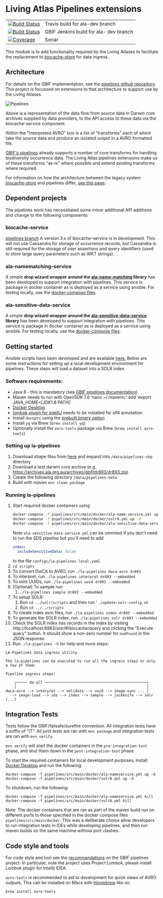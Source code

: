 # Living Atlas Pipelines extensions 
| | |
| ---- | ----|
| [![Build Status](https://api.travis-ci.org/gbif/pipelines.svg?branch=ala-dev)](http://travis-ci.org/gbif/pipelines) | Travis build for ala-dev branch |
| [![Build Status](https://builds.gbif.org/job/pipelines-la-dev/badge/icon?style=flat-square)](https://builds.gbif.org/job/pipelines/)| GBIF Jenkins build for ala- dev branch |
| [![Coverage](https://sonar.gbif.org/api/project_badges/measure?project=org.gbif.pipelines%3Apipelines-parent&metric=coverage)](https://sonar.gbif.org/dashboard?id=org.gbif.pipelines%3Apipelines-parent) |  Sonar  |

This module is to add functionality required by the Living Atlases to facilitate the replacement to [biocache-store](https://github.com/AtlasOfLivingAustralia/biocache-store) for data ingress. 

## Architecture

For details on the GBIF implementation, see the [pipelines github repository](https://github.com/gbif/pipelines).
This project is focussed on extensions to that architecture to support use by the Living Atlases.

![Pipelines](https://confluence.csiro.au/rest/gliffy/1.0/embeddedDiagrams/34f42b70-4936-4400-b0c4-01e4aeeb42c5.png"Pipelines") 

Above is a representation of the data flow from source data in Darwin core archives supplied by data providers, to the API access to these data via the biocache-service component.

Within the "Interpreted AVRO" box is a list of "transforms" each of which take the source data and produce an isolated output in a AVRO formatted file.

[GBIF's pipelines](https://github.com/gbif/pipelines) already supports a number of core transforms for handling biodiversity occurrence data. 
The Living Atlas pipelines extensions make us of these transforms "as-is" where possible and extend existing transforms where required. 

For information on how the architecture between the legacy system [biocache-store](https://github.com/AtlasOfLivingAustralia/biocache-store) 
and pipelines differ, [see this page](architectures.md).

## Dependent projects

The pipelines work has necessitated some minor additional API additions and change to the following components:

### biocache-service
[pipelines branch](https://github.com/AtlasOfLivingAustralia/biocache-service/tree/epic/pipelines%2Fdevelop) 
A version 3.x of biocache-service is in development.
This will not use Cassandra for storage of occurrence records, but Cassandra is still required for the storage
of user assertions and query identifiers (used to store large query parameters such as WKT strings).

### ala-namematching-service
A simple **drop wizard wrapper around the [ala-name-matching](https://github.com/AtlasOfLivingAustralia/ala-name-matching) library** 
has been developed to support integration with pipelines. 
This service is package in docker container as is deployed as a service using ansible.
For testing locally, use the [docker-compose files](pipelines/src/main/docker/ala-name-service.yml).

### ala-sensitive-data-service
A simple **drop wizard wrapper around the [ala-sensitive-data-service](https://github.com/AtlasOfLivingAustralia/ala-sensitive-data-service) library**
has been developed to support integration with pipelines.
This service is package in docker container as is deployed as a service using ansible.
For testing locally, use the [docker-compose files](pipelines/src/main/docker/ala-sensitive-data-service.yml).
 
## Getting started

Ansible scripts have been developed and are available [here](https://github.com/AtlasOfLivingAustralia/ala-install/tree/27_pipelines_spark_hadoop), 
Below are some instructions for setting up a local development environment for pipelines.
These steps will load a dataset into a SOLR index.

### Software requirements:

* Java 8 - this is mandatory (see [GBIF pipelines documentation](https://github.com/gbif/pipelines#about-the-project))
* Maven needs to run with OpenSDK 1.8 
'nano ~/.mavenrc' add 'export JAVA_HOME=[JDK1.8 PATH]'
* [Docker Desktop](https://www.docker.com/products/docker-desktop)
* [lombok plugin for intelliJ](https://projectlombok.org/setup/intellij) needs to be installed for slf4 annotation  
* Install `docopts` using the [prebuilt binary option](https://github.com/docopt/docopts#pre-built-binaries)
* Install `yq` via Brew (`brew install yq`)
* Optionally install the `avro-tools` package via Brew (`brew install avro-tools`)

### Setting up la-pipelines
  
1. Download shape files from [here](https://pipelines-shp.s3-ap-southeast-2.amazonaws.com/pipelines-shapefiles.zip) and expand into `/data/pipelines-shp` directory
1. Download a test darwin core archive (e.g. https://archives.ala.org.au/archives/gbif/dr893/dr893.zip)
1. Create the following directory `/data/pipelines-data`
1. Build with maven `mvn clean package`

### Running la-pipelines

1. Start required docker containers using
    ```bash
    docker-compose -f pipelines/src/main/docker/ala-name-service.yml up -d
    docker-compose -f pipelines/src/main/docker/solr8.yml up -d
    docker-compose -f pipelines/src/main/docker/ala-sensitive-data-service.yml 
    ```
    Note `ala-sensitive-data-service.yml` can be ommited if you don't need to run the SDS pipeline but you'll need to add
    ```yaml
    index:
      includeSensitiveData: false
    ```
    to the file `configs/la-pipelines-local.yaml`.
1. `cd scripts`
1. To convert DwCA to AVRO, run `./la-pipelines dwca-avro dr893`
1. To interpret, run `./la-pipelines interpret dr893 --embedded`
1. To mint UUIDs, run `./la-pipelines uuid dr893 --embedded`
1. (Optional) To sample run:
    1. `./la-pipelines sample dr893 --embedded`
1. To setup SOLR:
    1. Run `cd ../solr/scripts` and  then run ' `./update-solr-config.sh`
    1. Run `cd ../../scripts`
1. To create index avro files, run `./la-pipelines index dr893 --embedded`
2. To generate the SOLR index, run `./la-pipelines solr dr893 --embedded`
3. Check the SOLR index has records in the index by visiting http://localhost:8983/solr/#/biocache/query and clicking the "Execute query" button. It should show a non-zero number for `numFound` in the JSON response.
4. Run `./la-pipelines -h` for help and more steps:
```
LA-Pipelines data ingress utility.

The la-pipelines can be executed to run all the ingress steps or only a few of them:

Pipeline ingress steps:

    ┌───── do-all ───────────────────────────────────────────────┐
    │                                                            │
dwca-avro --> interpret --> validate --> uuid --> image-sync ... │
  --> image-load --> sds --> index --> sample --> jackknife --> solr
(...)
```

## Integration Tests

Tests follow the GBIF/failsafe/surefire convention. 
All integration tests have a suffix of "IT". 
All junit tests are ran with `mvn package` and integration tests are ran with `mvn verify`.

`mvn verify` will start the docker containers in the `pre-integration-test` phase, 
and shut them down in the `post-integration-test` 
phase.


To start the required containers for local development purposes, 
install [Docker Desktop](https://www.docker.com/products/docker-desktop) and run the following:

```
docker-compose -f pipelines/src/main/docker/ala-nameservice.yml up -d
docker-compose -f pipelines/src/main/docker/solr8.yml up -d
```

To shutdown, run the following:
```
docker-compose -f pipelines/src/main/docker/ala-nameservice.yml kill
docker-compose -f pipelines/src/main/docker/solr8.yml kill
```

Note: The docker containers that are ran as part of the maven build run on different 
ports to those specified in the docker compose files `pipelines/src/main/docker`. 
This was a deliberate choice allow developers to run integration tests in IDEs while developing pipelines,
and then run maven builds on the same machine without port clashes.


## Code style and tools

For code style and tool see the [recommendations](https://github.com/gbif/pipelines#codestyle-and-tools-recommendations) on the GBIF pipelines project. In particular, note the project uses Project Lombok, please install Lombok plugin for Intellij IDEA.

`avro-tools` is recommended to aid to development for quick views of AVRO outputs. 
This can be installed on Macs with [Homebrew](https://brew.sh/) like so:

```
brew install avro-tools
```
